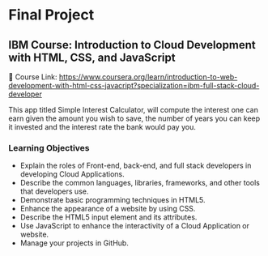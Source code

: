 # Final Project
## IBM Course: Introduction to Cloud Development with HTML, CSS, and JavaScript

🔗 Course Link: https://www.coursera.org/learn/introduction-to-web-development-with-html-css-javacript?specialization=ibm-full-stack-cloud-developer

This app titled Simple Interest Calculator, will compute the interest one can earn given the amount you wish to save, the number of years you can keep it invested and the interest rate the bank would pay you.

### Learning Objectives
* Explain the roles of Front-end, back-end, and full stack developers in developing Cloud Applications.
* Describe the common languages, libraries, frameworks, and other tools that developers use.
* Demonstrate basic programming techniques in HTML5.
* Enhance the appearance of a website by using CSS.
* Describe the HTML5 input element and its attributes.
* Use JavaScript to enhance the interactivity of a Cloud Application or website.
* Manage your projects in GitHub.
